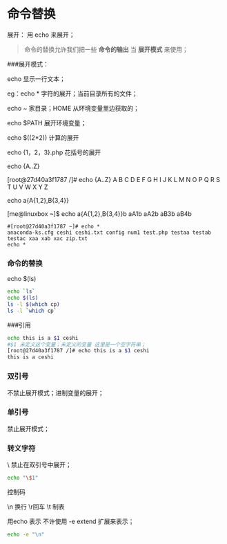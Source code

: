 # 命令替换

展开： 用 echo 来展开；

> 命令的替换允许我们把一些 **命令的输出** 当 **展开模式** 来使用；

###展开模式：

echo 显示一行文本；

eg：echo * 字符的展开；当前目录所有的文件；

echo ~  家目录；HOME 从环境变量里边获取的；

echo $PATH 展开环境变量；

echo $((2*2)) 计算的展开

echo {1，2，3}.php  花括号的展开

echo {A..Z}  

[root@27d40a3f1787 /]# echo {A..Z}
A B C D E F G H I J K L M N O P Q R S T U V W X Y Z

echo a{A{1,2},B{3,4}}

[me@linuxbox ~]$ echo a{A{1,2},B{3,4}}b aA1b aA2b aB3b aB4b

````shell
#[root@27d40a3f1787 ~]# echo *
anaconda-ks.cfg ceshi ceshi.txt config num1 test.php testaa testab testac xaa xab xac zip.txt
echo *
````



### 命令的替换

echo $(ls)

````sh
echo `ls`
echo $(ls)
ls -l $(which cp)
ls -l `which cp`
````

###引用  

````sh
echo this is a $1 ceshi
#$1 未定义这个变量；未定义的变量 这里是一个空字符串；
[root@27d40a3f1787 /]# echo this is a $1 ceshi
this is a ceshi
````



### 双引号  

不禁止展开模式；进制变量的展开；

### 单引号

禁止展开模式；

### 转义字符  

\ 禁止在双引号中展开；

````sh
echo "\$1"
````



控制码

\n 换行  \r回车 \t 制表

用echo 表示  不许使用 -e extend 扩展来表示；

````sh
echo -e "\n"
````

